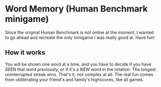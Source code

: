 # Word Memory (Human Benchmark minigame)

Since the original Human Benchmark is not online at the moment, I wanted to go ahead and recreate the only minigame I was really good at. Have fun!

## How it works

You will be shown one word at a time, and you have to decide if you have *SEEN* that word previously, or if it's a *NEW* word in the rotation. The longest uninterrupted streak wins. That's it, not complex at all. The real fun comes from obliterating your friend's and family's highscores, like all games. 
